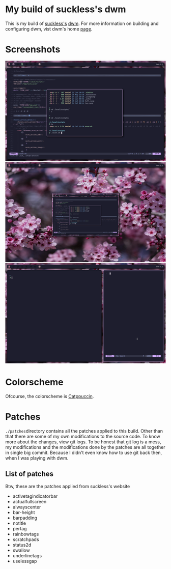 # My build of suckless's dwm

This is my build of [suckless's](https://suckless.org) [dwm](https://dwm.suckless.org).
For more information on building and configuring dwm, vist dwm's home
[page](https://dwm.suckless.org).

# Screenshots

![image](./screenshots/screenshot_dwm_1.png)
![image](./screenshots/screenshot_dwm_3.png)
![image](./screenshots/screenshot_dwm_4.png)

# Colorscheme

Ofcourse, the colorscheme is [Catppuccin](https://github.com/catppuccin).

# Patches

`./patches`directory contains all the patches applied to this build. Other than
that there are some of my own modifications to the source code. To know more
about the changes, view git logs. To be honest that git log is a mess, my
modifications and the modifications done by the patches are all together in
single big commit. Because I didn't even know how to use git back then, when I
was playing with dwm.

## List of patches

Btw, these are the patches applied from suckless's website

- activetagindicatorbar
- actualfullscreen
- alwayscenter
- bar-height
- barpadding
- notitle
- pertag
- rainbowtags
- scratchpads
- status2d
- swallow
- underlinetags
- uselessgap
